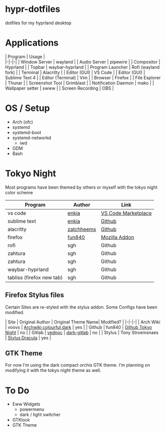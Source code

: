 # hypr-dotfiles

dotfiles for my hyprland desktop

# Applications

| Program | Usage |  
|-|-|-|
| Window Server | wayland |
| Audio Server | pipewire |
| Compositor | Hyprland |
| Topbar | waybar-hyprland |
| Program Launcher | Rofi (wayland fork) |
| Terminal | Alacritty |
| Editor (GUI) | VS Code |
| Editor (GUI) | Sublime Text 4 |
| Editor (Terminal) | Vim |
| Browser | Firefox |
| File Explorer | Thunar |
| Screenshot Tool | Grimblast |
| Notification Daemon | mako |
| Wallpaper setter | swww |
| Screen Recording | OBS |


# OS / Setup

- Arch (ofc)
- systemd
- systemd-boot
- systemd-networkd
    - iwd
- GDM
- Bash


# Tokyo Night

Most programs have been themed by others or myself with the tokyo night color scheme

| Program | Author | Link |
|-|-|-|
| vs code | [enkia](https://github.com/enkia) | [VS Code Marketplace](https://marketplace.visualstudio.com/items?itemName=enkia.tokyo-night) |
| sublime text | [enkia](https://github.com/enkia) | [Github](https://github.com/enkia/enki-theme) |
| alacritty | [zatchheems](https://github.com/zatchheems) | [Github](https://github.com/zatchheems/tokyo-night-alacritty-theme) |
| firefox | [fun840](https://addons.mozilla.org/en-US/firefox/user/17004479/) | [Mozilla Addon](https://addons.mozilla.org/en-US/firefox/addon/tokyo-night-v2/) |
| rofi | sgh | Github |
| zahtura | sgh | Github |
| zahtura | sgh | Github |
| waybar-hyprland | sgh | Github |
| tabliss (firefox new tab) | sgh | Github |

## Firefox Stylus files

Certain Sites are re-styled with the stylus addon. Some Configs have been modified.

| Site | Original Author | Original Theme Name| Modified? |
|-|-|-|
| Arch Wiki | voovs | [Archwiki colourful dark](https://uso.kkx.one/style/198102) | yes |
| Github | fun840 | [Github Tokyo Night](https://userstyles.org/styles/235618/github-tokyo-night) | no |
| Gitlab | [vednoc](https://gitlab.com/vednoc) | [dark-gitlab](https://gitlab.com/vednoc/dark-gitlab) | no |
| Stylus | Tony Stroemsnaes | [Stylus Dracula](https://uso.kkx.one/style/174814) | yes |

## GTK Theme

For now I'm using the dark compact orchis GTK theme.
I'm planning on modifying it with the tokyo night theme as well.


# To Do

- Eww Widgets
    - powermenu
    - dark / light switcher
- GTKlock
- GTK Theme